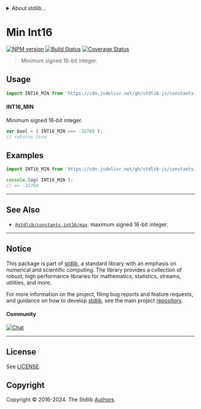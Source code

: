 <!--

@license Apache-2.0

Copyright (c) 2018 The Stdlib Authors.

Licensed under the Apache License, Version 2.0 (the "License");
you may not use this file except in compliance with the License.
You may obtain a copy of the License at

   http://www.apache.org/licenses/LICENSE-2.0

Unless required by applicable law or agreed to in writing, software
distributed under the License is distributed on an "AS IS" BASIS,
WITHOUT WARRANTIES OR CONDITIONS OF ANY KIND, either express or implied.
See the License for the specific language governing permissions and
limitations under the License.

-->


<details>
  <summary>
    About stdlib...
  </summary>
  <p>We believe in a future in which the web is a preferred environment for numerical computation. To help realize this future, we've built stdlib. stdlib is a standard library, with an emphasis on numerical and scientific computation, written in JavaScript (and C) for execution in browsers and in Node.js.</p>
  <p>The library is fully decomposable, being architected in such a way that you can swap out and mix and match APIs and functionality to cater to your exact preferences and use cases.</p>
  <p>When you use stdlib, you can be absolutely certain that you are using the most thorough, rigorous, well-written, studied, documented, tested, measured, and high-quality code out there.</p>
  <p>To join us in bringing numerical computing to the web, get started by checking us out on <a href="https://github.com/stdlib-js/stdlib">GitHub</a>, and please consider <a href="https://opencollective.com/stdlib">financially supporting stdlib</a>. We greatly appreciate your continued support!</p>
</details>

# Min Int16

[![NPM version][npm-image]][npm-url] [![Build Status][test-image]][test-url] [![Coverage Status][coverage-image]][coverage-url] <!-- [![dependencies][dependencies-image]][dependencies-url] -->

> Minimum signed 16-bit integer.



<section class="usage">

## Usage

```javascript
import INT16_MIN from 'https://cdn.jsdelivr.net/gh/stdlib-js/constants-int16-min@v0.2.2-deno/mod.js';
```

#### INT16_MIN

Minimum signed 16-bit integer.

```javascript
var bool = ( INT16_MIN === -32768 );
// returns true
```

</section>

<!-- /.usage -->

<section class="examples">

## Examples

<!-- TODO: better example -->

<!-- eslint no-undef: "error" -->

```javascript
import INT16_MIN from 'https://cdn.jsdelivr.net/gh/stdlib-js/constants-int16-min@v0.2.2-deno/mod.js';

console.log( INT16_MIN );
// => -32768
```

</section>

<!-- /.examples -->

<!-- Section for related `stdlib` packages. Do not manually edit this section, as it is automatically populated. -->

<section class="related">

* * *

## See Also

-   <span class="package-name">[`@stdlib/constants-int16/max`][@stdlib/constants/int16/max]</span><span class="delimiter">: </span><span class="description">maximum signed 16-bit integer.</span>

</section>

<!-- /.related -->

<!-- Section for all links. Make sure to keep an empty line after the `section` element and another before the `/section` close. -->


<section class="main-repo" >

* * *

## Notice

This package is part of [stdlib][stdlib], a standard library with an emphasis on numerical and scientific computing. The library provides a collection of robust, high performance libraries for mathematics, statistics, streams, utilities, and more.

For more information on the project, filing bug reports and feature requests, and guidance on how to develop [stdlib][stdlib], see the main project [repository][stdlib].

#### Community

[![Chat][chat-image]][chat-url]

---

## License

See [LICENSE][stdlib-license].


## Copyright

Copyright &copy; 2016-2024. The Stdlib [Authors][stdlib-authors].

</section>

<!-- /.stdlib -->

<!-- Section for all links. Make sure to keep an empty line after the `section` element and another before the `/section` close. -->

<section class="links">

[npm-image]: http://img.shields.io/npm/v/@stdlib/constants-int16-min.svg
[npm-url]: https://npmjs.org/package/@stdlib/constants-int16-min

[test-image]: https://github.com/stdlib-js/constants-int16-min/actions/workflows/test.yml/badge.svg?branch=v0.2.2
[test-url]: https://github.com/stdlib-js/constants-int16-min/actions/workflows/test.yml?query=branch:v0.2.2

[coverage-image]: https://img.shields.io/codecov/c/github/stdlib-js/constants-int16-min/main.svg
[coverage-url]: https://codecov.io/github/stdlib-js/constants-int16-min?branch=main

<!--

[dependencies-image]: https://img.shields.io/david/stdlib-js/constants-int16-min.svg
[dependencies-url]: https://david-dm.org/stdlib-js/constants-int16-min/main

-->

[chat-image]: https://img.shields.io/gitter/room/stdlib-js/stdlib.svg
[chat-url]: https://app.gitter.im/#/room/#stdlib-js_stdlib:gitter.im

[stdlib]: https://github.com/stdlib-js/stdlib

[stdlib-authors]: https://github.com/stdlib-js/stdlib/graphs/contributors

[umd]: https://github.com/umdjs/umd
[es-module]: https://developer.mozilla.org/en-US/docs/Web/JavaScript/Guide/Modules

[deno-url]: https://github.com/stdlib-js/constants-int16-min/tree/deno
[deno-readme]: https://github.com/stdlib-js/constants-int16-min/blob/deno/README.md
[umd-url]: https://github.com/stdlib-js/constants-int16-min/tree/umd
[umd-readme]: https://github.com/stdlib-js/constants-int16-min/blob/umd/README.md
[esm-url]: https://github.com/stdlib-js/constants-int16-min/tree/esm
[esm-readme]: https://github.com/stdlib-js/constants-int16-min/blob/esm/README.md
[branches-url]: https://github.com/stdlib-js/constants-int16-min/blob/main/branches.md

[stdlib-license]: https://raw.githubusercontent.com/stdlib-js/constants-int16-min/main/LICENSE

<!-- <related-links> -->

[@stdlib/constants/int16/max]: https://github.com/stdlib-js/constants-int16-max/tree/deno

<!-- </related-links> -->

</section>

<!-- /.links -->
